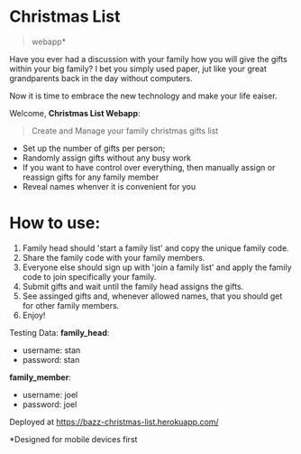 # Christmas List 
> webapp*

Have you ever had a discussion with your family how you will give the gifts within your big family? I bet you simply used paper, jut like your great grandparents back in the day without computers. 

Now it is time to embrace the new technology and make your life eaiser.

Welcome, **Christmas List Webapp**:

> Create and Manage your family christmas gifts list

- Set up the number of gifts per person;
- Randomly assign gifts without any busy work
- If you want to have control over everything, then manually assign or reassign gifts for any family member
- Reveal names whenver it is convenient for you

# How to use:

1. Family head should 'start a family list' and copy the unique family code.
2. Share the family code with your family members.
3. Everyone else should sign up with 'join a family list' and apply the family code to join specifically your family.
4. Submit gifts and wait until the family head assigns the gifts.
5. See assinged gifts and, whenever allowed names, that you should get for other family members.
6. Enjoy!

 
Testing Data:
**family_head**:
 - username: stan
 - password: stan
 
**family_member**:
 - username: joel
 - password: joel

Deployed at https://bazz-christmas-list.herokuapp.com/



*Designed for mobile devices first
